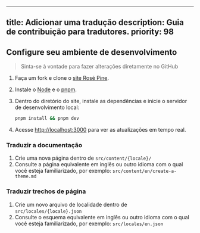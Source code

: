 ---

title: Adicionar uma tradução
description: Guia de contribuição para tradutores.
priority: 98
------------

## Configure seu ambiente de desenvolvimento

> Sinta-se à vontade para fazer alterações diretamente no GitHub

1. Faça um fork e clone o [site Rosé Pine](https://github.com/rose-pine/rose-pine-site).
2. Instale o [Node](https://nodejs.org) e o [pnpm](https://pnpm.io/installation).
3. Dentro do diretório do site, instale as dependências e inicie o
   servidor de desenvolvimento local:

   ```sh
   pnpm install && pnpm dev
   ```
4. Acesse [http://localhost:3000](http://localhost:3000) para ver as atualizações
   em tempo real.

### Traduzir a documentação

1. Crie uma nova página dentro de `src/content/{locale}/`
2. Consulte a página equivalente em inglês ou outro idioma com o qual você
   esteja familiarizado, por exemplo: `src/content/en/create-a-theme.md`

### Traduzir trechos de página

1. Crie um novo arquivo de localidade dentro de `src/locales/{locale}.json`
2. Consulte o esquema equivalente em inglês ou outro idioma com o qual você
   esteja familiarizado, por exemplo: `src/locales/en.json`

